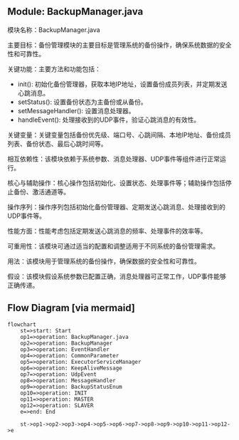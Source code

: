 ## Module: BackupManager.java
模块名称：BackupManager.java

主要目标：备份管理模块的主要目标是管理系统的备份操作，确保系统数据的安全性和可靠性。

关键功能：主要方法和功能包括：
- init(): 初始化备份管理器，获取本地IP地址，设置备份成员列表，并定期发送心跳消息。
- setStatus(): 设置备份状态为主备份或从备份。
- setMessageHandler(): 设置消息处理器。
- handleEvent(): 处理接收到的UDP事件，验证心跳消息的有效性。

关键变量：关键变量包括备份优先级、端口号、心跳间隔、本地IP地址、备份成员列表、备份状态、最后心跳时间等。

相互依赖性：该模块依赖于系统参数、消息处理器、UDP事件等组件进行正常运行。

核心与辅助操作：核心操作包括初始化、设置状态、处理事件等；辅助操作包括停止备份、激活通道等。

操作序列：操作序列包括初始化备份管理器、定期发送心跳消息、处理接收到的UDP事件等。

性能方面：性能考虑包括定期发送心跳消息的频率、处理事件的效率等。

可重用性：该模块可通过适当的配置和调整适用于不同系统的备份管理需求。

用法：该模块用于管理系统的备份操作，确保数据的安全性和可靠性。

假设：该模块假设系统参数已配置正确，消息处理器可正常工作，UDP事件能够正确传递。
## Flow Diagram [via mermaid]
```mermaid
flowchart
    st=>start: Start
    op1=>operation: BackupManager.java
    op2=>operation: BackupManager
    op3=>operation: EventHandler
    op4=>operation: CommonParameter
    op5=>operation: ExecutorServiceManager
    op6=>operation: KeepAliveMessage
    op7=>operation: UdpEvent
    op8=>operation: MessageHandler
    op9=>operation: BackupStatusEnum
    op10=>operation: INIT
    op11=>operation: MASTER
    op12=>operation: SLAVER
    e=>end: End

    st->op1->op2->op3->op4->op5->op6->op7->op8->op9->op10->op11->op12->e
```

